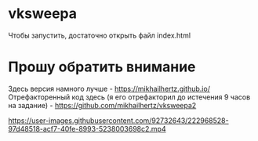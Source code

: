 # vksweepa
Чтобы запустить, достаточно открыть файл index.html
# Прошу обратить внимание
Здесь версия намного лучше - https://mikhailhertz.github.io/  
Отрефакторенный код здесь (я его отрефакторил до истечения 9 часов на задание) - https://github.com/mikhailhertz/vksweepa2

https://user-images.githubusercontent.com/92732643/222968528-97d48518-acf7-40fe-8993-5238003698c2.mp4

